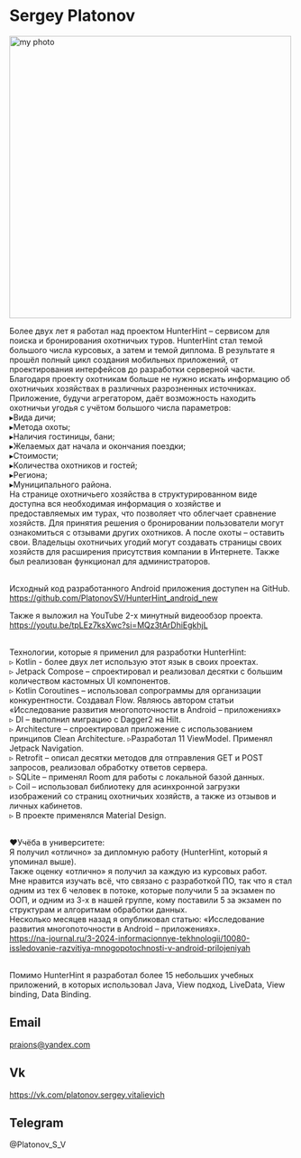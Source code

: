 # Sergey Platonov
<img src="https://github.com/user-attachments/assets/c9443a21-f26b-4fc9-bdbc-2316995192f7" alt="my photo" height = "500">

Более двух лет я работал над проектом HunterHint – сервисом для поиска и бронирования охотничьих туров. HunterHint стал темой большого числа курсовых, а затем и темой диплома. В результате я прошёл полный цикл создания мобильных приложений, от проектирования интерфейсов до разработки серверной части. Благодаря проекту охотникам больше не нужно искать информацию об охотничьих хозяйствах в различных разрозненных источниках. Приложение, будучи агрегатором, даёт возможность находить охотничьи угодья с учётом большого числа параметров: <br/>
▸Вида дичи; <br/>
▸Метода охоты; <br/>
▸Наличия гостиницы, бани; <br/>
▸Желаемых дат начала и окончания поездки; <br/>
▸Стоимости; <br/>
▸Количества охотников и гостей; <br/>
▸Региона; <br/>
▸Муниципального района. <br/>
На странице охотничьего хозяйства в структурированном виде доступна вся необходимая информация о хозяйстве и предоставляемых им турах, что позволяет что облегчает сравнение хозяйств. Для принятия решения о бронировании пользователи могут ознакомиться с отзывами других охотников. А после охоты – оставить свои.
Владельцы охотничьих угодий могут создавать страницы своих хозяйств для расширения присутствия компании в Интернете. Также был реализован функционал для администраторов. <br/> <br/>

Исходный код разработанного Android приложения доступен на GitHub. <br/>
https://github.com/PlatonovSV/HunterHint_android_new <br/>

Также я выложил на YouTube 2-х минутный видеообзор проекта. <br/>
https://youtu.be/tpLEz7ksXwc?si=MQz3tArDhiEgkhjL <br/> <br/>

Технологии, которые я применил для разработки HunterHint: <br/>
▹ Kotlin - более двух лет использую этот язык в своих проектах. <br/>
▹ Jetpack Compose – спроектировал и реализовал десятки с большим количеством кастомных UI компонентов. <br/>
▹ Kotlin Coroutines – использовал сопрограммы для организации конкурентности. Создавал Flow. Являюсь автором статьи «Исследование развития многопоточности в Android – приложениях» <br/>
▹ DI – выполнил миграцию с Dagger2 на Hilt. <br/>
▹ Architecture – спроектировал приложение с использованием принципов Clean Architecture. ▹Разработал 11 ViewModel. Применял Jetpack Navigation. <br/>
▹ Retrofit – описал десятки методов для отправления GET и POST запросов, реализовал обработку ответов сервера. <br/>
▹ SQLite – применял Room для работы с локальной базой данных. <br/>
▹ Coil – использовал библиотеку для асинхронной загрузки изображений со страниц охотничьих хозяйств, а также из отзывов и личных кабинетов. <br/>
▹ В проекте применялся Material Design. <br/> <br/>

❤Учёба в университете: <br/>
Я получил «отлично» за дипломную работу (HunterHint, который я упоминал выше). <br/>
Также оценку «отлично» я получил за каждую из курсовых работ. <br/>
Мне нравится изучать всё, что связано с разработкой ПО, так что я стал одним из тех 6 человек в потоке, которые получили 5 за экзамен по ООП, и одним из 3-х в нашей группе, кому поставили 5 за экзамен по структурам и алгоритмам обработки данных. <br/>
Несколько месяцев назад я опубликовал статью: «Исследование развития многопоточности в Android – приложениях». <br/>
https://na-journal.ru/3-2024-informacionnye-tekhnologii/10080-issledovanie-razvitiya-mnogopotochnosti-v-android-prilojeniyah <br/> <br/>

Помимо HunterHint я разработал более 15 небольших учебных приложений, в которых использовал Java, View подход, LiveData, View binding, Data Binding. <br/>

## Email
praions@yandex.com
## Vk
https://vk.com/platonov.sergey.vitalievich
## Telegram
@Platonov_S_V
